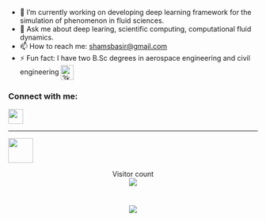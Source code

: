
- 🔭 I’m currently working on developing deep learning framework for the simulation of phenomenon in fluid sciences. 
- 💬 Ask me about deep learing, scientific computing, computational fluid dynamics.
- 📫 How to reach me: shamsbasir@gmail.com
- ⚡ Fun fact: I have two B.Sc degrees in aerospace engineering and civil engineering
<a href="https://discord.gg/sevda#8165" target="blank" rel=”noopener”><img align="center" src="https://seeklogo.com/images/D/discord-logo-134E148657-seeklogo.com.png" alt="3kGnYm6" height="30" width="26" /></a>


<p align="center">
<h3 align="left">Connect with me:</h3>
<p align="left">
<a href="https://www.linkedin.com/in/shamsulhaqbasir/" target="blank"><img align="center](https://www.linkedin.com/in/shamsulhaqbasir/" src="https://raw.githubusercontent.com/rahuldkjain/github-profile-readme-generator/master/src/images/icons/Social/linked-in-alt.svg" height="30" width="30" /></a> 
  
---
<img src="https://media.giphy.com/media/VgCDAzcKvsR6OM0uWg/giphy.gif" width="50"> 
</p>
 <p align="center"> 
  Visitor count<br>
   <img src="https://profile-counter.glitch.me/sevdasanver/count.svg" />
</p>

<h1 align="center">
  <a href="https://git.io/typing-svg">
    <img src="https://readme-typing-svg.herokuapp.com/?lines=Hello!;I+am+Sevda+Sanver&center=true&size=25">
  </a>
</h1>
